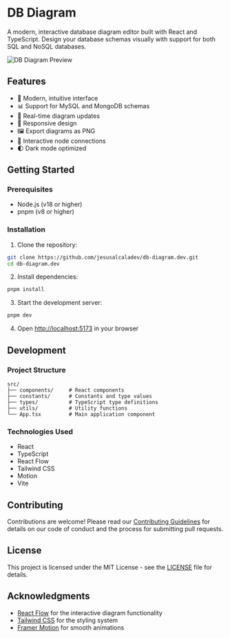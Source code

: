 # DB Diagram

A modern, interactive database diagram editor built with React and TypeScript. Design your database schemas visually with support for both SQL and NoSQL databases.

![DB Diagram Preview](./public/preview.png)

## Features

- 🎨 Modern, intuitive interface
- 📊 Support for MySQL and MongoDB schemas
- 🔄 Real-time diagram updates
- 📱 Responsive design
- 🖼️ Export diagrams as PNG
- 🎯 Interactive node connections
- 🌓 Dark mode optimized

## Getting Started

### Prerequisites

- Node.js (v18 or higher)
- pnpm (v8 or higher)

### Installation

1. Clone the repository:

```bash
git clone https://github.com/jesusalcaladev/db-diagram.dev.git
cd db-diagram.dev
```

2. Install dependencies:

```bash
pnpm install
```

3. Start the development server:

```bash
pnpm dev
```

4. Open [http://localhost:5173](http://localhost:5173) in your browser

## Development

### Project Structure

```
src/
├── components/     # React components
├── constants/      # Constants and type values
├── types/          # TypeScript type definitions
├── utils/          # Utility functions
└── App.tsx         # Main application component
```

### Technologies Used

- React
- TypeScript
- React Flow
- Tailwind CSS
- Motion
- Vite

## Contributing

Contributions are welcome! Please read our [Contributing Guidelines](CONTRIBUTING.md) for details on our code of conduct and the process for submitting pull requests.

## License

This project is licensed under the MIT License - see the [LICENSE](LICENSE) file for details.

## Acknowledgments

- [React Flow](https://reactflow.dev/) for the interactive diagram functionality
- [Tailwind CSS](https://tailwindcss.com/) for the styling system
- [Framer Motion](https://motion.dev/) for smooth animations
